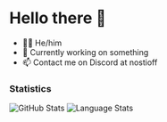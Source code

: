 # Hello there 👋

- 🙋‍♂️ He/him
- 🔭 Currently working on something
- 📫 Contact me on Discord at nostioff

### Statistics
![GitHub Stats](https://github-readme-stats.vercel.app/api?username=nostidev&count_private=true&show_icons=true&theme=github_dark)
![Language Stats](https://github-readme-stats-git-masterrstaa-rickstaa.vercel.app/api/top-langs/?username=nostidev&layout=compact&theme=github_dark)

<!--
**nostidev/nostidev** is a ✨ _special_ ✨ repository because its `README.md` (this file) appears on your GitHub profile.

Here are some ideas to get you started:

- 🔭 I’m currently working on ...
- 🌱 I’m currently learning ...
- 👯 I’m looking to collaborate on ...
- 🤔 I’m looking for help with ...
- 💬 Ask me about ...
- 📫 How to reach me: ...
- 😄 Pronouns: ...
- ⚡ Fun fact: ...
-->
